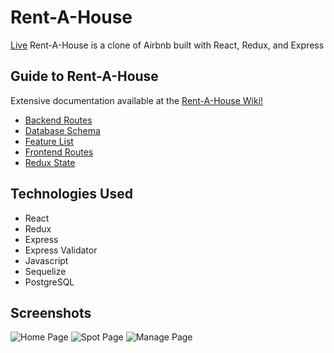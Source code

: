 # Rent-A-House

[Live](https://rent-a-house-57ir.onrender.com)
Rent-A-House is a clone of Airbnb built with React, Redux, and Express

## Guide to Rent-A-House

Extensive documentation available at the [Rent-A-House Wiki!](https://github.com/dav94sal/rentAHouse/wiki)

- [Backend Routes](https://github.com/dav94sal/rentAHouse/wiki/Backend-Routes)
- [Database Schema](https://github.com/dav94sal/rentAHouse/wiki/Database-Schema)
- [Feature List](https://github.com/dav94sal/rentAHouse/wiki/Feature-List)
- [Frontend Routes](https://github.com/dav94sal/rentAHouse/wiki/Frontend-Routes)
- [Redux State](https://github.com/dav94sal/rentAHouse/wiki/Redux-State)

## Technologies Used

- React
- Redux
- Express
- Express Validator
- Javascript
- Sequelize
- PostgreSQL

## Screenshots

![Home Page](https://i.ibb.co/vYBDcnS/Home.jpg)
![Spot Page](https://i.ibb.co/yqVF1RW/Spot-Page.jpg)
![Manage Page](https://i.ibb.co/qmqWx8D/Manage-spots.jpg)

